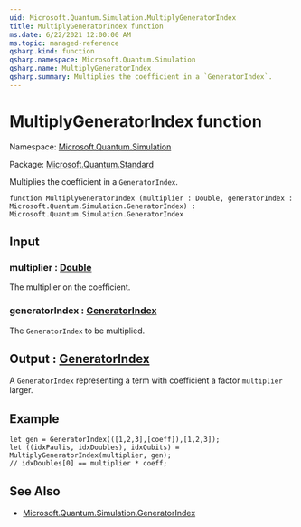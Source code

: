 ```yaml
---
uid: Microsoft.Quantum.Simulation.MultiplyGeneratorIndex
title: MultiplyGeneratorIndex function
ms.date: 6/22/2021 12:00:00 AM
ms.topic: managed-reference
qsharp.kind: function
qsharp.namespace: Microsoft.Quantum.Simulation
qsharp.name: MultiplyGeneratorIndex
qsharp.summary: Multiplies the coefficient in a `GeneratorIndex`.
---
```


# MultiplyGeneratorIndex function

Namespace: [Microsoft.Quantum.Simulation](xref:Microsoft.Quantum.Simulation)

Package: [Microsoft.Quantum.Standard](https://nuget.org/packages/Microsoft.Quantum.Standard)


Multiplies the coefficient in a `GeneratorIndex`.

```qsharp
function MultiplyGeneratorIndex (multiplier : Double, generatorIndex : Microsoft.Quantum.Simulation.GeneratorIndex) : Microsoft.Quantum.Simulation.GeneratorIndex
```


## Input

### multiplier : [Double](xref:microsoft.quantum.qsharp.valueliterals#double-literals)

The multiplier on the coefficient.


### generatorIndex : [GeneratorIndex](xref:Microsoft.Quantum.Simulation.GeneratorIndex)

The `GeneratorIndex` to be multiplied.



## Output : [GeneratorIndex](xref:Microsoft.Quantum.Simulation.GeneratorIndex)

A `GeneratorIndex` representing a term with coefficient a factor`multiplier` larger.

## Example

```qsharplet gen = GeneratorIndex(([1,2,3],[coeff]),[1,2,3]);let ((idxPaulis, idxDoubles), idxQubits) = MultiplyGeneratorIndex(multiplier, gen);// idxDoubles[0] == multiplier * coeff;```

## See Also

- [Microsoft.Quantum.Simulation.GeneratorIndex](xref:Microsoft.Quantum.Simulation.GeneratorIndex)